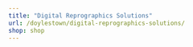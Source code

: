 ```yaml
---
title: "Digital Reprographics Solutions"
url: /doylestown/digital-reprographics-solutions/
shop: shop
---
```

